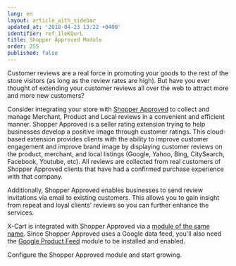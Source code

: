 ```yaml
---
lang: en
layout: article_with_sidebar
updated_at: '2018-04-23 13:22 +0400'
identifier: ref_1leKQurL
title: Shopper Approved Module
order: 255
published: false
---
```

Customer reviews are a real force in promoting your goods to the rest of the store visitors (as long as the review rates are high). But have you ever thought of extending your customer reviews all over the web to attract more and more new customers?

Consider integrating your store with [Shopper Approved](https://www.shopperapproved.com/) to collect and manage Merchant, Product and Local reviews in a convenient and efficient manner. Shopper Approved is a seller rating extension trying to help businesses develop a positive image through customer ratings. This cloud-based extension provides clients with the ability to improve customer engagement and improve brand image by displaying customer reviews on the product, merchant, and local listings (Google, Yahoo, Bing, CitySearch, Facebook, Youtube, etc). All reviews are collected from real customers of Shopper Approved clients that have had a confirmed purchase experience with that company.

Additionally, Shopper Approved enables businesses to send review invitations via email to existing customers. This allows you to gain insight from repeat and loyal clients’ reviews so you can further enhance the services. 

X-Cart is integrated with Shopper Approved via a [module of the same name](https://market.x-cart.com/addons/shopper-approved-reviews.html).  Since Shopper Approved uses a Google data feed, you'll also need the [Google Product Feed](https://market.x-cart.com/addons/google-product-feed.html) module to be installed and enabled. 

Configure the Shopper Approved module and start growing.

